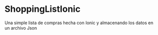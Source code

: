 # ShoppingListIonic

Una simple lista de compras hecha con Ionic y almacenando los datos en un archivo Json
